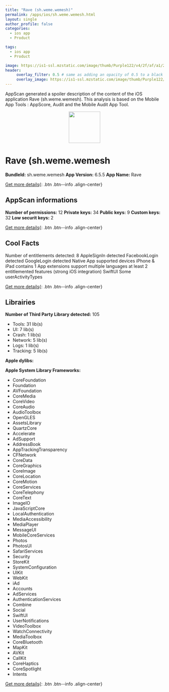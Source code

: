 ```yaml
---
title: "Rave (sh.weme.wemesh)"
permalink: /apps/ios/sh.weme.wemesh.html
layout: single
author_profile: false
categories: 
  - ios app 
  - Product 

tags: 
  - ios app 
  - Product 

image: https://is1-ssl.mzstatic.com/image/thumb/Purple122/v4/2f/af/a1/2fafa10c-3524-a615-5a38-977b98e9d8d6/AppIcon-0-1x_U007emarketing-0-7-0-85-220.png/512x512bb.jpg
header: 
     overlay_filter: 0.5 # same as adding an opacity of 0.5 to a black background
     overlay_image: https://is1-ssl.mzstatic.com/image/thumb/Purple122/v4/2f/af/a1/2fafa10c-3524-a615-5a38-977b98e9d8d6/AppIcon-0-1x_U007emarketing-0-7-0-85-220.png/512x512bb.jpg
---
```

AppScan generated a spoiler description of the content of the iOS application Rave (sh.weme.wemesh). This analysis is based on the Mobile App Tools : AppScore, Audit and the Mobile Audit App Tool.

  
  
<div style="text-align: center;"><img src="https://is1-ssl.mzstatic.com/image/thumb/Purple122/v4/2f/af/a1/2fafa10c-3524-a615-5a38-977b98e9d8d6/AppIcon-0-1x_U007emarketing-0-7-0-85-220.png/512x512bb.jpg" width="100" height="100"></div>  
  
# Rave (sh.weme.wemesh

**BundleId:** sh.weme.wemesh
**App Version:** 6.5.5
**App Name:** Rave


[Get more details](/pricing.html){: .btn .btn--info .align-center}  
  
## AppScan informations 

**Number of permissions:** 12
**Private keys:** 34
**Public keys:** 9
**Custom keys:** 32
**Low securit keys:** 2
  
[Get more details](/pricing.html){: .btn .btn--info .align-center}

## Cool Facts

Number of entitlements detected: 8
AppleSignIn detected
FacebookLogin detected
GoogleLogin detected
Native App
supported devices iPhone & iPad
contains 1 App extensions
support multiple languages
at least 2 entitlemented features (strong iOS integration)
SwiftUI
Some userActivityTypes
  
[Get more details](/pricing.html){: .btn .btn--info .align-center}

## Librairies 
**Number of Third Party Library detected:** 105
- Tools: 31 lib(s)
- UI: 7 lib(s)
- Crash: 1 lib(s)
- Network: 5 lib(s)
- Logs: 1 lib(s)
- Tracking: 5 lib(s)

**Apple dylibs:**


**Apple System Library Frameworks:**
- CoreFoundation
- Foundation
- AVFoundation
- CoreMedia
- CoreVideo
- CoreAudio
- AudioToolbox
- OpenGLES
- AssetsLibrary
- QuartzCore
- Accelerate
- AdSupport
- AddressBook
- AppTrackingTransparency
- CFNetwork
- CoreData
- CoreGraphics
- CoreImage
- CoreLocation
- CoreMotion
- CoreServices
- CoreTelephony
- CoreText
- ImageIO
- JavaScriptCore
- LocalAuthentication
- MediaAccessibility
- MediaPlayer
- MessageUI
- MobileCoreServices
- Photos
- PhotosUI
- SafariServices
- Security
- StoreKit
- SystemConfiguration
- UIKit
- WebKit
- iAd
- Accounts
- AdServices
- AuthenticationServices
- Combine
- Social
- SwiftUI
- UserNotifications
- VideoToolbox
- WatchConnectivity
- MediaToolbox
- CoreBluetooth
- MapKit
- AVKit
- CallKit
- CoreHaptics
- CoreSpotlight
- Intents


  
[Get more details](/pricing.html){: .btn .btn--info .align-center}

